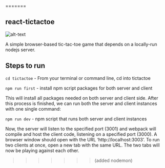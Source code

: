 
=======
## react-tictactoe

![alt-text](https://imgur.com/pnFGz02.jpg)

A simple browser-based tic-tac-toe game that depends on a locally-run nodejs server.

## Steps to run

`cd tictactoe` - From your terminal or command line, cd into tictactoe

`npm run first` - install npm script packages for both server and client

This will install all packages needed on both server and client side. After this process is finished, we can
run both the server and client instances with one single command:

`npm run dev` - npm script that runs both server and client instances

Now, the server will listen to the specified port (3001) and webpack will compile and host the client code,
listening on a specified port (3000). A browser window should open with the URL ‘http://localhost:3003’.
To run two clients at once, open a new tab with the same URL. The two tabs will now be playing against each
other.


>>>>>>> (added nodemon)
